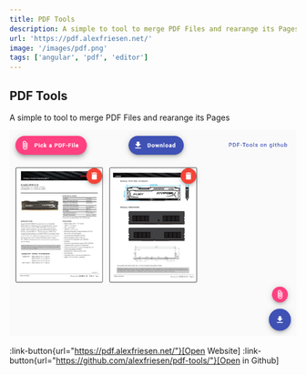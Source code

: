 ```yaml
---
title: PDF Tools
description: A simple to tool to merge PDF Files and rearange its Pages
url: 'https://pdf.alexfriesen.net/'
image: '/images/pdf.png'
tags: ['angular', 'pdf', 'editor']
---
```


## PDF Tools

A simple to tool to merge PDF Files and rearange its Pages

![Preview](/images/pdf.png)

:link-button{url="https://pdf.alexfriesen.net/"}[Open Website] :link-button{url="https://github.com/alexfriesen/pdf-tools/"}[Open in Github]
